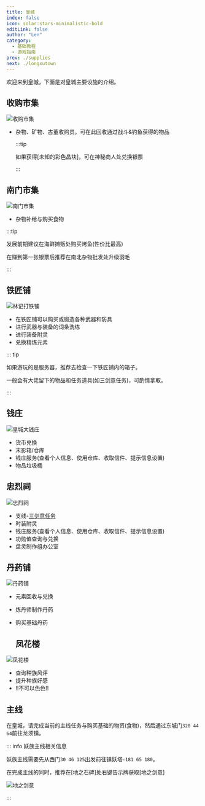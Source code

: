 ```yaml
---
title: 皇城
index: false
icon: solar:stars-minimalistic-bold
editLink: false
author: "Len"
category:
  - 基础教程
  - 游戏指南
prev: ./supplies
next: ./longxutown
---
```


 欢迎来到皇城，下面是对皇城主要设施的介绍。

## 收购市集

![收购市集](https://s21.ax1x.com/2024/12/23/pAXrAqU.png)

- 杂物、矿物、古董收购员。可在此回收通过战斗&钓鱼获得的物品

  :::tip

  如果获得[未知的彩色晶块]，可在神秘商人处兑换银票

  :::

## 南门市集

![南门市集](https://s21.ax1x.com/2024/12/23/pAXr6oQ.png)

- 杂物补给与购买食物

:::tip

发展前期建议在海鲜摊贩处购买烤鱼(性价比最高)

在赚到第一张银票后推荐在南北杂物批发处升级羽毛

:::

## 铁匠铺

![林记打铁铺](https://s21.ax1x.com/2024/12/23/pAXr3qO.png)

- 在铁匠铺可以购买或锻造各种武器和防具
- 进行武器与装备的词条洗练
- 进行装备附灵
- 兑换精炼元素

::: tip 

如果游玩的是服务器，推荐去检查一下铁匠铺内的箱子。

一般会有大佬留下的物品和任务道具(如三剑意任务)，可酌情拿取。

 :::

## 钱庄

![皇城大钱庄](https://s21.ax1x.com/2024/12/23/pAXrLWR.png)

- 货币兑换
- 末影箱/仓库
- 钱庄服务(查看个人信息、使用仓库、收取信件、提示信息设置)
- 物品垃圾桶

## 忠烈祠

![忠烈祠](https://s21.ax1x.com/2024/12/23/pAXsV6P.png)

- 支线-[三剑意任务](/stories/sidestory/三剑意任务)
- 时装附灵
- 钱庄服务(查看个人信息、使用仓库、收取信件、提示信息设置)
- 功勋值查询与兑换
- 盘灵制作组办公室

## 丹药铺

![丹药铺](https://s21.ax1x.com/2024/12/23/pAXslfs.png)

- 元素回收与兑换

- 炼丹师制作丹药

- 购买基础丹药

  ## 凤花楼

![凤花楼](https://s21.ax1x.com/2024/12/23/pAXsDpR.png)

- 查询种族风评
- 提升种族好感
- !!不可以色色!!

## 主线

在皇城，请完成当前的主线任务与购买基础的物资(食物)，然后通过东城门`320 44 64`前往龙须镇。

::: info 妖族主线相关信息

妖族主线需要先从西门`30 46 125`出发前往镇妖塔`-181 65 180`。

在完成主线的同时，推荐在[地之石碑]处右键告示牌获取[地之剑意]

![地之剑意](https://s21.ax1x.com/2024/12/24/pAjCUtf.png)

 :::
